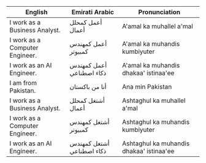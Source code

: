 | English                        | Emirati Arabic             | Pronunciation                              |
|--------------------------------|----------------------------|--------------------------------------------|
| I work as a Business Analyst.  | أعمل كمحلل أعمال          | A'amal ka muhallel a'mal                   |
| I work as a Computer Engineer. | أعمل كمهندس كمبيوتر       | A'amal ka muhandis kumbiyuter              |
| I work as an AI Engineer.      | أعمل كمهندس ذكاء اصطناعي  | A'amal ka muhandis dhakaa' istinaa'ee      |
| I am from Pakistan.            | أنا من باكستان            | Ana min Pakistan                           |
| I work as a Business Analyst.  | أشتغل كمحلل أعمال         | Ashtaghul ka muhallel a'mal                |
| I work as a Computer Engineer. | أشتغل كمهندس كمبيوتر      | Ashtaghul ka muhandis kumbiyuter           |
| I work as an AI Engineer.      | أشتغل كمهندس ذكاء اصطناعي | Ashtaghul ka muhandis dhakaa' istinaa'ee   |

